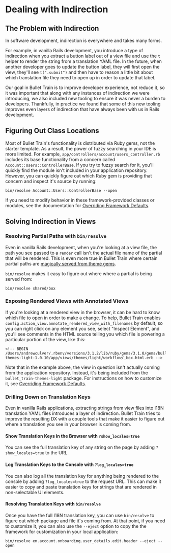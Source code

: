 # Dealing with Indirection

## The Problem with Indirection

In software development, indirection is everywhere and takes many forms.

For example, in vanilla Rails development, you introduce a type of indirection when you extract a button label out of a view file and use the `t` helper to render the string from a translation YAML file. In the future, when another developer goes to update the button label, they will first open the view, they'll see `t(".submit")` and then have to reason a little bit about which translation file they need to open up in order to update that label.

Our goal in Bullet Train is to improve developer experience, not reduce it, so it was important that along with any instances of indirection we were introducing, we also included new tooling to ensure it was never a burden to developers. Thankfully, in practice we found that some of this new tooling improves even layers of indirection that have always been with us in Rails development.

## Figuring Out Class Locations

Most of Bullet Train's functionality is distributed via Ruby gems, not the starter template. As a result, the power of fuzzy searching in your IDE is more limited. For example, `app/controllers/account/users_controller.rb` includes its base functionality from a concern called `Account::Users::ControllerBase`. If you try to fuzzy search for it, you'll quickly find the module isn't included in your application repository. However, you can quickly figure out which Ruby gem is providing that concern and inspect it's source by running:

```
bin/resolve Account::Users::ControllerBase --open
```

If you need to modify behavior in these framework-provided classes or modules, see the documentation for [Overriding Framework Defaults](/docs/overriding.md).

## Solving Indirection in Views

### Resolving Partial Paths with `bin/resolve`

Even in vanilla Rails development, when you're looking at a view file, the path you see passed to a `render` call isn't the actual file name of the partial that will be rendered. This is even more true in Bullet Train where certain partial paths are [magically served from theme gems](/docs/themes.md).

`bin/resolve` makes it easy to figure out where where a partial is being served from:

```
bin/resolve shared/box
```

### Exposing Rendered Views with Annotated Views

If you're looking at a rendered view in the browser, it can be hard to know which file to open in order to make a change. To help, Bullet Train enables `config.action_view.annotate_rendered_view_with_filenames` by default, so you can right click on any element you see, select "Inspect Element", and you'll see comments in the HTML source telling you which file is powering a particular portion of the view, like this:

```
<!-- BEGIN /Users/andrewculver/.rbenv/versions/3.1.2/lib/ruby/gems/3.1.0/gems/bullet_train-themes-light-1.0.10/app/views/themes/light/workflow/_box.html.erb -->
```

Note that in the example above, the view in question isn't actually coming from the application repository. Instead, it's being included from the `bullet_train-themes-light` package. For instructions on how to customize it, see [Overriding Framework Defaults](/docs/overriding.md).

### Drilling Down on Translation Keys

Even in vanilla Rails applications, extracting strings from view files into I18N translation YAML files introduces a layer of indirection. Bullet Train tries to improve the resulting DX with a couple tools that make it easier to figure out where a translation you see in your browser is coming from.

#### Show Translation Keys in the Browser with `?show_locales=true`

You can see the full translation key of any string on the page by adding `?show_locales=true` to the URL.

#### Log Translation Keys to the Console with `?log_locales=true`

You can also log all the translation key for anything being rendered to the console by adding `?log_locales=true` to the request URL. This can make it easier to copy and paste translation keys for strings that are rendered in non-selectable UI elements.

#### Resolving Translation Keys with `bin/resolve`

Once you have the full I18N translation key, you can use `bin/resolve` to figure out which package and file it's coming from. At that point, if you need to customize it, you can also use the `--eject` option to copy the  the framework for customization in your local application:

```
bin/resolve en.account.onboarding.user_details.edit.header --eject --open
```
